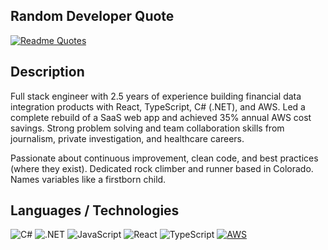 ## Random Developer Quote
[![Readme Quotes](https://quotes-github-readme.vercel.app/api?type=horizontal&theme=dark)](https://github.com/piyushsuthar/github-readme-quotes)

## Description
Full stack engineer with 2.5 years of experience building financial data integration products with React, TypeScript, C# (.NET), and AWS. Led a complete rebuild of a SaaS web app and achieved 35% annual AWS cost savings. Strong problem solving and team collaboration skills from journalism, private investigation, and healthcare careers.

Passionate about continuous improvement, clean code, and best practices (where they exist). Dedicated rock climber and runner based in Colorado. Names variables like a firstborn child.

## Languages / Technologies
![C#](https://img.shields.io/badge/C%23-239120?style=for-the-badge&logo=c-sharp&logoColor=white) ![.NET](https://img.shields.io/badge/.NET-512BD4?style=for-the-badge&logo=dotnet&logoColor=white) ![JavaScript](https://img.shields.io/badge/JavaScript-323330?style=for-the-badge&logo=javascript&logoColor=F7DF1E) ![React](https://img.shields.io/badge/React-20232A?style=for-the-badge&logo=react&logoColor=61DAFB) ![TypeScript](https://img.shields.io/badge/TypeScript-007ACC?style=for-the-badge&logo=typescript&logoColor=white) [![AWS](https://img.shields.io/badge/AWS-%23FF9900.svg?style=for-the-badge&logo=amazon-web-services&logoColor=white)](#)
